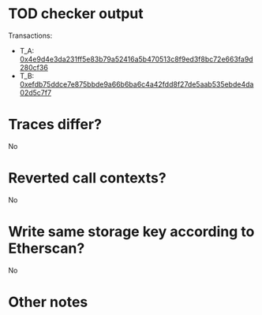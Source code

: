 # TOD checker output

Transactions:
- T_A: [0x4e9d4e3da231ff5e83b79a52416a5b470513c8f9ed3f8bc72e663fa9d280cf36](https://etherscan.io/tx/0x4e9d4e3da231ff5e83b79a52416a5b470513c8f9ed3f8bc72e663fa9d280cf36)
- T_B: [0xefdb75ddce7e875bbde9a66b6ba6c4a42fdd8f27de5aab535ebde4da02d5c7f7](https://etherscan.io/tx/0xefdb75ddce7e875bbde9a66b6ba6c4a42fdd8f27de5aab535ebde4da02d5c7f7)

# Traces differ?

No

# Reverted call contexts?

No

# Write same storage key according to Etherscan?

No

# Other notes
